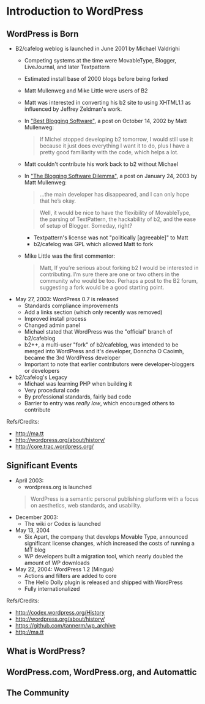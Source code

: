 # Introduction to WordPress

## WordPress is Born

* B2/cafelog weblog is launched in June 2001 by Michael Valdrighi
	* Competing systems at the time were MovableType, Blogger, LiveJournal, and later Textpattern
	* Estimated install base of 2000 blogs before being forked
	* Matt Mullenweg and Mike Little were users of B2
	* Matt was interested in converting his b2 site to using XHTML1.1 as influenced by Jeffrey Zeldman's work.
	* In ["Best Blogging Software"](http://ma.tt/2002/10/best-blogging-software/), a post on October 14, 2002 by Matt Mullenweg:
		> If Michel stopped developing b2 tomorrow, I would still use it because it just does everything I want it to do, plus I have a pretty good familiarity with the code, which helps a lot.
	* Matt couldn't contribute his work back to b2 without Michael
	* In ["The Blogging Software Dilemma"](http://ma.tt/2003/01/the-blogging-software-dilemma/), a post on January 24, 2003 by Matt Mullenweg:
		> ...the main developer has disappeared, and I can only hope that he’s okay.

		> Well, it would be nice to have the flexibility of MovableType, the parsing of TextPattern, the hackability of b2, and the ease of setup of Blogger. Someday, right?

		* Textpattern's license was not "politically [agreeable]" to Matt
		* b2/cafelog was GPL which allowed Matt to fork
	* Mike Little was the first commentor:
		> Matt, If you’re serious about forking b2 I would be interested in contributing. I’m sure there are one or two others in the community who would be too. Perhaps a post to the B2 forum, suggesting a fork would be a good starting point.
* May 27, 2003: WordPress 0.7 is released
	* Standards compliance improvements
	* Add a links section (which only recently was removed)
	* Improved install process
	* Changed admin panel
	* Michael stated that WordPress was the "official" branch of b2/cafeblog
	* b2++, a multi-user "fork" of b2/cafeblog, was intended to be merged into WordPress and it's developer, Donncha O Caoimh, became the 3rd WordPress developer
	* Important to note that earlier contributors were developer-bloggers or developers
* b2/cafelog's Legacy
	* Michael was learning PHP when building it
	* Very procedural code
	* By professional standards, fairly bad code
	* Barrier to entry was *really low*, which encouraged others to contribute

Refs/Credits: 

* http://ma.tt
* http://wordpress.org/about/history/
* http://core.trac.wordpress.org/

## Significant Events

* April 2003:
	* wordpress.org is launched
	> WordPress is a semantic personal publishing platform with a focus on aesthetics, web standards, and usability.
* December 2003:
	* The wiki or Codex is launched
* May 13, 2004
	* Six Apart, the company that develops Movable Type, announced significant license changes, which increased the costs of running a MT blog
	* WP developers built a migration tool, which nearly doubled the amount of WP downloads
* May 22, 2004: WordPress 1.2 (Mingus)
	* Actions and filters are added to core
	* The Hello Dolly plugin is released and shipped with WordPress
	* Fully internationalized

Refs/Credits: 

* http://codex.wordpress.org/History
* http://wordpress.org/about/history/
* https://github.com/tannerm/wp_archive
* http://ma.tt

## What is WordPress?

## WordPress.com, WordPress.org, and Automattic

## The Community